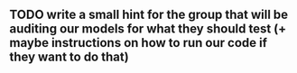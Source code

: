 ## TODO write a small hint for the group that will be auditing our models for what they should test (+ maybe instructions on how to run our code if they want to do that)